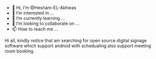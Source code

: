 - 👋 Hi, I’m @Hesham-EL-Akhwas
- 👀 I’m interested in ...
- 🌱 I’m currently learning ...
- 💞️ I’m looking to collaborate on ...
- 📫 How to reach me ...

<!---
Hesham-EL-Akhwas/Hesham-EL-Akhwas is a ✨ special ✨ repository because its `README.md` (this file) appears on your GitHub profile.
You can click the Preview link to take a look at your changes.
--->
Hi all, kindly notice that am searching for open source digital signage software which support android with schedualing also support meeting room booking.
